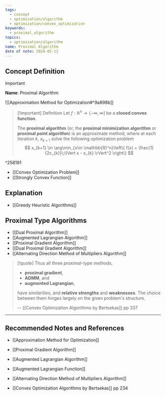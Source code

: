 ```yaml
---
tags:
  - concept
  - optimization/algorithm
  - optimization/convex_optimization
keywords:
  - proximal_algorithm
topics:
  - optimization/algorithm
name: Proximal Algorithm
date of note: 2024-05-12
---
```


## Concept Definition

>[!important]
>**Name**: Proximal Algorithm

![[Approximation Method for Optimization#^9a898b]]


>[!important] Definition
>Let $f: \mathbb{R}^{n} \to (-\infty, \infty]$ be a **closed convex function**.
>
>The **proximal algorithm** (or, the **proximal minimization algorithm** or **proximal point algorithm**) is an approximate method, where at each iteration $k$, $x_{k+1}$ solve the following optimization problem
>$$
>x_{k+1} \in \arg\min_{x\in \mathbb{R}^n}\left\{ f(x) + \frac{1}{2c_{k}}\;\lVert x - x_{k} \rVert^2 \right\} 
>$$

^258191

- [[Convex Optimization Problem]]
- [[Strongly Convex Function]]

## Explanation


- [[Greedy Heuristic Algorithms]]

## Proximal Type Algorithms

- [[Dual Proximal Algorithm]]
- [[Augmented Lagrangian Algorithm]]
- [[Proximal Gradient Algorithm]]
- [[Dual Proximal Gradient Algorithm]]
- [[Alternating Direction Method of Multipliers Algorithm]]

>[!quote]
>Thus all three *proximal-type methods*, 
>- **proximal gradient**, 
>- **ADMM**, and 
>- **augmented Lagrangian**, 
>
>have *similarities*, and **relative strengths** and **weaknesses**. The choice between them hinges largely on the given problem's structure.
>
>-- [[Convex Optimization Algorithms by Bertsekas]] pp 337



-----------
##  Recommended Notes and References


- [[Approximation Method for Optimization]]
- [[Proximal Gradient Algorithm]]
- [[Augmented Lagrangian Algorithm]]
- [[Augmented Lagrangian Function]]
- [[Alternating Direction Method of Multipliers Algorithm]]


- [[Convex Optimization Algorithms by Bertsekas]] pp 234